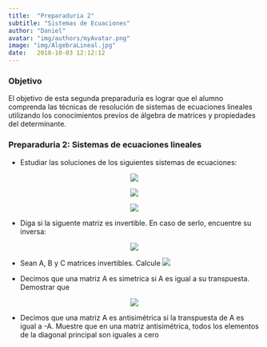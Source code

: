 ```yaml
---
title:  "Preparaduria 2"
subtitle: "Sistemas de Ecuaciones"
author: "Daniel"
avatar: "img/authors/myAvatar.png"
image: "img/AlgebraLineal.jpg"
date:   2018-10-03 12:12:12
---
```


### Objetivo

El objetivo de esta segunda preparaduría es lograr que el alumno comprenda las técnicas de resolución de sistemas de ecuaciones lineales utilizando los conocimientos previos de álgebra de matrices y propiedades del determinante.

### Preparaduria 2: Sistemas de ecuaciones lineales

* Estudiar las soluciones de los siguientes sistemas de ecuaciones:


<p align="center">
  <img src="https://latex.codecogs.com/gif.latex?%5Cleft%5C%7B%5Cbegin%7Bmatrix%7D%20x%20%26%20&plus;%20%26%20y%20%26%20-%20%26%20z%20%26%20%3D%20%267%20%5C%5C%204x%20%26%20-%20%26%20y%20%26%20&plus;%20%26%205z%20%26%20%3D%20%264%20%5C%5C%206x%20%26%20&plus;%20%26%20y%20%26%20&plus;%20%26%203z%20%26%20%3D%20%2618%20%5Cend%7Bmatrix%7D%5Cright.">
</p>

<p align="center">
  <img src="https://latex.codecogs.com/gif.latex?%5Cleft%5C%7B%5Cbegin%7Bmatrix%7D%20x%20%26%20%26%20-%20%26%20%26%203z%20%26%20%3D%20%26-2%20%5C%5C%20y%26%20%26%20&plus;%20%26%20%26%205z%20%26%20%3D%20%261%20%5Cend%7Bmatrix%7D%5Cright.">
</p>

<p align="center">
  <img src="https://latex.codecogs.com/gif.latex?%5Cleft%5C%7B%5Cbegin%7Bmatrix%7D%202x%20%26%20&plus;%20%26%204y%20%26%20&plus;%20%26%206z%20%26%20%3D%20%26%2018%5C%5C%204x%20%26%20&plus;%20%26%205y%20%26%20&plus;%20%26%206z%20%26%20%3D%20%26%2024%5C%5C%202x%20%26%20&plus;%20%26%207y%20%26%20&plus;%20%26%2012z%20%26%20%3D%20%26%2030%20%5Cend%7Bmatrix%7D%5Cright.">
</p>


* Diga si la siguente matriz es invertible. En caso de serlo, encuentre su inversa:

<p align="center">
  <img src="https://latex.codecogs.com/gif.latex?%5Cbegin%7Bpmatrix%7D%20-1%20%26%202%20%26%20-3%20%5C%5C%202%20%26%201%20%26%200%20%5C%5C%204%20%26%20-2%20%26%205%20%5Cend%7Bpmatrix%7D.">
</p>

* Sean A, B y C matrices invertibles. Calcule <img src ="https://latex.codecogs.com/gif.latex?%28ABC%29%5E%7B-1%7D.">

* Decimos que una matriz A es simetrica si A es igual a su transpuesta. Demostrar que 

<p align="center">
  <img src="https://latex.codecogs.com/gif.latex?%28%5Cfrac%7B1%7D%7B2%7D%28A&plus;A%5E%7Bt%7D%29%29%5E%7Bt%7D%3D%7B%5Cfrac%7B1%7D%7B2%7D%28A&plus;A%5E%7Bt%7D%29%7D.">
</p>

* Decimos que una matriz A es antisimétrica si la transpuesta de A es igual a -A. Muestre que en una matriz antisimétrica, todos los elementos de la diagonal principal son iguales a cero

